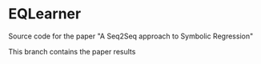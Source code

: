 # EQLearner
Source code for the paper "A Seq2Seq approach to Symbolic Regression"

This branch contains the paper results
